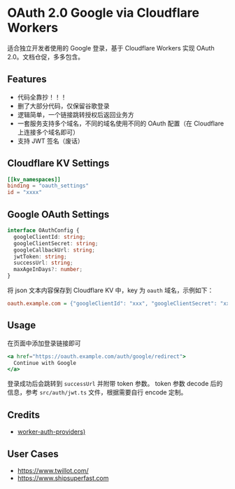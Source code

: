 # OAuth 2.0 Google via Cloudflare Workers

适合独立开发者使用的 Google 登录，基于 Cloudflare Workers 实现 OAuth 2.0。文档仓促，多多包含。

## Features

- 代码全靠抄！！！
- 删了大部分代码，仅保留谷歌登录
- 逻辑简单，一个链接跳转授权后返回业务方
- 一套服务支持多个域名，不同的域名使用不同的 OAuth 配置（在 Cloudflare 上连接多个域名即可）
- 支持 JWT 签名（废话）

## Cloudflare KV Settings

```toml
[[kv_namespaces]]
binding = "oauth_settings"
id = "xxxx"
```

## Google OAuth Settings

```typescript
interface OAuthConfig {
  googleClientId: string;
  googleClientSecret: string;
  googleCallbackUrl: string;
  jwtToken: string;
  successUrl: string;
  maxAgeInDays?: number;
}
```

将 json 文本内容保存到 Cloudflare KV 中，key 为 `oauth` 域名，示例如下：

```ini
oauth.example.com = {"googleClientId": "xxx", "googleClientSecret": "xxx", "googleCallbackUrl": "xxx", "jwtToken": "xxx", "successUrl": "xxx", "maxAgeInDays": 1}
```

## Usage

在页面中添加登录链接即可

```jsx
<a href="https://oauth.example.com/auth/google/redirect">
  Continue with Google
</a>
```

登录成功后会跳转到 `successUrl` 并附带 token 参数。
token 参数 decode 后的信息，参考 `src/auth/jwt.ts` 文件，根据需要自行 encode 定制。

## Credits

- [worker-auth-providers)](https://github.com/subhendukundu/worker-auth-providers)

## User Cases

- https://www.twillot.com/
- https://www.shipsuperfast.com
